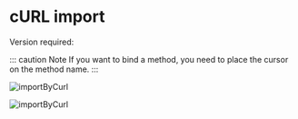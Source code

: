 # cURL import

Version required: <Badge text="2022.2.1" />

::: caution Note
If you want to bind a method, you need to place the cursor on the method name.
:::

![importByCurl](/img/2022.2.1/importByCurl_en.png)

![importByCurl](/img/2022.2.1/importByCurl_en.gif)
